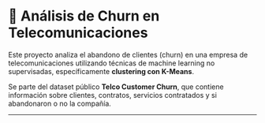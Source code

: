 # 📡 Análisis de Churn en Telecomunicaciones

Este proyecto analiza el abandono de clientes (churn) en una empresa de telecomunicaciones utilizando técnicas de machine learning no supervisadas, específicamente **clustering con K-Means**.

Se parte del dataset público **Telco Customer Churn**, que contiene información sobre clientes, contratos, servicios contratados y si abandonaron o no la compañía.

---